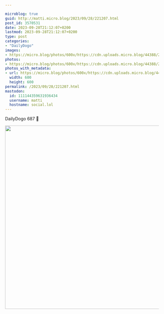 ```yaml
---

microblog: true
guid: http://matti.micro.blog/2023/09/28/221207.html
post_id: 3570531
date: 2023-09-28T21:12:07+0200
lastmod: 2023-09-28T21:12:07+0200
type: post
categories:
- "DailyDogo"
images:
- https://micro.blog/photos/600x/https://cdn.uploads.micro.blog/44388/2023/65a968c3747a4e8a948671c01997273c.jpg
photos:
- https://micro.blog/photos/600x/https://cdn.uploads.micro.blog/44388/2023/65a968c3747a4e8a948671c01997273c.jpg
photos_with_metadata:
- url: https://micro.blog/photos/600x/https://cdn.uploads.micro.blog/44388/2023/65a968c3747a4e8a948671c01997273c.jpg
  width: 600
  height: 600
permalink: /2023/09/28/221207.html
mastodon:
  id: 111144359631936434
  username: matti
  hostname: social.lol
---
```

DailyDogo 687 🐶

<img src="/media/uploads/2023/65a968c3747a4e8a948671c01997273c.jpg" width="600" height="600" alt="" />

